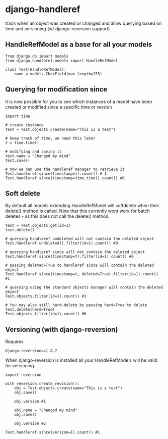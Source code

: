 # django-handleref
track when an object was created or changed and allow querying based on time and versioning (w/ django-reversion support)

## HandleRefModel as a base for all your models
    
    from django.db import models
    from django_handleref.models import HandleRefModel
    
    class Test(HandleRefModel):
        name = models.CharField(max_length=255)

## Querying for modification since

It is now possible for you to see which instances of a model have been created or modified
since a specific time or version

    import time

    # create instance
    test = Test.objects.create(name="This is a test")

    # keep track of time, we need this later
    t = time.time()

    # modifying and saving it
    test.name = "Changed my mind"
    test.save()

    # now we can use the handleref manager to retrieve it
    Test.handleref.since(timestamp=t).count() # 1
    Test.handleref.since(timestamp=time.time().count() #0


## Soft delete

By default all models extending HandleRefModel will softdelete when their delete() method is called.
Note that this currently wont work for batch deletes - as this does not call the delete() method.

    test = Test.objects.get(id=1)
    test.delete()

    # querying handleref undeleted will not contain the deleted object
    Test.handleref.undeleted().filter(id=1).count() #0

    # querying handleref since will not contain the deleted object
    Test.handleref.since(timestamp=t).filter(id=1).count() #0

    # passing deleted=True to handleref since will contain the deleted object
    Test.handleref.since(timestamp=t, deleted=True).filter(id=1).count() #1

    # querying using the standard objects manager will contain the deleted object
    Test.objects.filter(id=1).count() #1

    # You may also still hard-delete by passing hard=True to delete
    test.delete(hard=True)
    Test.objects.filter(id=1).count() #0

## Versioning (with django-reversion)

Requires 

    django-reversion==1.8.7

When django-reversion is installed all your HandleRefModels will be valid for versioning.

    import reversion

    with reversion.create_revision():
        obj = Test.objects.create(name="This is a test")
        obj.save()
  
        obj.version #1
        
        obj.name = "Changed my mind"
        obj.save()

        obj.version #2

    Test.handleref.since(version=1).count() #1
